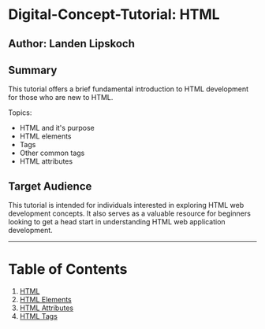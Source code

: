 # Digital-Concept-Tutorial: HTML

## Author: Landen Lipskoch
## Summary
This tutorial offers a brief fundamental introduction to HTML development for those who are new to HTML.

Topics:
- HTML and it's purpose
- HTML elements
- Tags
- Other common tags
- HTML attributes

## Target Audience
This tutorial is intended for individuals interested in exploring HTML web development concepts. It also serves as a valuable resource for beginners looking to get a head start in understanding HTML web application development.

--- 
# Table of Contents

1. [HTML](html_intro.md)
2. [HTML Elements](html_elements.md)
3. [HTML Attributes](html_attributes.md)
4. [HTML Tags](tags.md)
